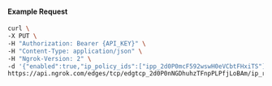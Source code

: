 <!-- Code generated for API Clients. DO NOT EDIT. -->

#### Example Request

```bash
curl \
-X PUT \
-H "Authorization: Bearer {API_KEY}" \
-H "Content-Type: application/json" \
-H "Ngrok-Version: 2" \
-d '{"enabled":true,"ip_policy_ids":["ipp_2d0P0mcF592wswH0eVCbtFHxiTS"]}' \
https://api.ngrok.com/edges/tcp/edgtcp_2d0P0nNGDhuhzTFnpPLPfjLoBAm/ip_restriction
```

